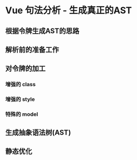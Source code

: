 # Vue 句法分析 - 生成真正的AST

## 根据令牌生成AST的思路

## 解析前的准备工作

## 对令牌的加工

### 增强的 class
### 增强的 style
### 特殊的 model

## 生成抽象语法树(AST)

## 静态优化

